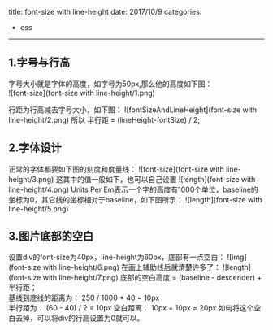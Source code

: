 title: font-size with line-height
date: 2017/10/9
categories:
- css
---


## 1.字号与行高
  字号大小就是字体的高度，如字号为50px,那么他的高度如下图：  
![font-size](font-size with line-height/1.png)  

  行距为行高减去字号大小，如下图：
![fontSizeAndLineHeight](font-size with line-height/2.png)
所以 半行距 = (lineHeight-fontSize) / 2; 
<!--more-->

## 2.字体设计 
  正常的字体都要如下图的刻度和度量线：
![font-size](font-size with line-height/3.png)
  这其中的值一般如下，也可以自己设置
![length](font-size with line-height/4.png)
  Units Per Em表示一个字的高度有1000个单位，baseline的坐标为0，其它线的坐标相对于baseline，如下图所示：
![length](font-size with line-height/5.png)

## 3.图片底部的空白
  设置div的font-size为40px，line-height为60px，底部有一点空白：
![img](font-size with line-height/6.png)
  在画上辅助线后就清楚许多了：
![length](font-size with line-height/7.png)
  底部的空白高度 = (baseline - descender) + 半行距；  
  基线到底线的距离为：
  250 / 1000 * 40 = 10px   
  半行距为：
  (60 - 40) / 2 = 10px
  空白距离：
  10px + 10px = 20px
  如何将这个空白去掉，可以将div的行高设置为0就可以。
